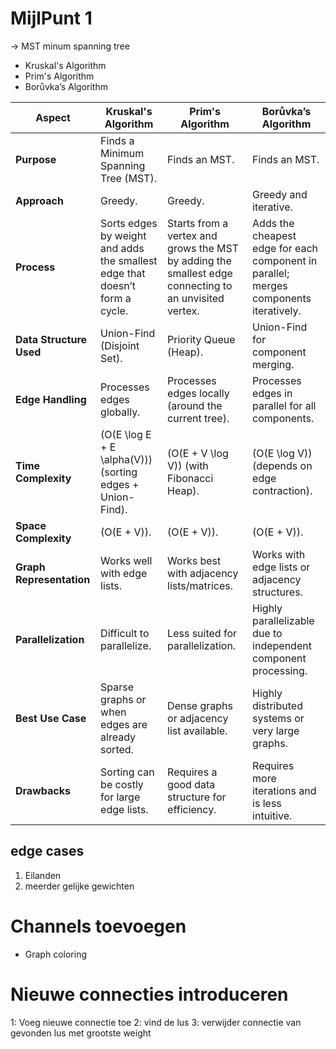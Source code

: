 # MijlPunt 1 #

-> MST minum spanning tree
* Kruskal's Algorithm
* Prim's Algorithm
* Borůvka’s Algorithm

| **Aspect**               | **Kruskal's Algorithm**                          | **Prim's Algorithm**                           | **Borůvka’s Algorithm**                         |
|--------------------------|------------------------------------------------|-----------------------------------------------|------------------------------------------------|
| **Purpose**              | Finds a Minimum Spanning Tree (MST).            | Finds an MST.                                  | Finds an MST.                                   |
| **Approach**             | Greedy.                                         | Greedy.                                        | Greedy and iterative.                           |
| **Process**              | Sorts edges by weight and adds the smallest edge that doesn’t form a cycle. | Starts from a vertex and grows the MST by adding the smallest edge connecting to an unvisited vertex. | Adds the cheapest edge for each component in parallel; merges components iteratively. |
| **Data Structure Used**  | Union-Find (Disjoint Set).                      | Priority Queue (Heap).                        | Union-Find for component merging.              |
| **Edge Handling**        | Processes edges globally.                       | Processes edges locally (around the current tree). | Processes edges in parallel for all components.|
| **Time Complexity**      | \(O(E \log E + E \alpha(V))\) (sorting edges + Union-Find). | \(O(E + V \log V)\) (with Fibonacci Heap).     | \(O(E \log V)\) (depends on edge contraction). |
| **Space Complexity**     | \(O(E + V)\).                                   | \(O(E + V)\).                                  | \(O(E + V)\).                                   |
| **Graph Representation** | Works well with edge lists.                     | Works best with adjacency lists/matrices.     | Works with edge lists or adjacency structures. |
| **Parallelization**      | Difficult to parallelize.                       | Less suited for parallelization.              | Highly parallelizable due to independent component processing. |
| **Best Use Case**        | Sparse graphs or when edges are already sorted. | Dense graphs or adjacency list available.     | Highly distributed systems or very large graphs. |
| **Drawbacks**            | Sorting can be costly for large edge lists.     | Requires a good data structure for efficiency.| Requires more iterations and is less intuitive. |

## edge cases ##
1. Eilanden
2. meerder gelijke gewichten

# Channels toevoegen
* Graph coloring

# Nieuwe connecties introduceren
1: Voeg nieuwe connectie toe
2: vind de lus
3: verwijder connectie van gevonden lus met grootste weight